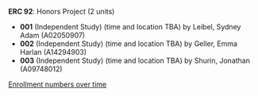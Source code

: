 **ERC 92**: Honors Project (2 units)

- **001** (Independent Study) (time and location TBA) by Leibel, Sydney Adam (A02050907)
- **002** (Independent Study) (time and location TBA) by Geller, Emma Harlan (A14294903)
- **003** (Independent Study) (time and location TBA) by Shurin, Jonathan (A09748012)

[Enrollment numbers over time](./ERC92.tsv)
